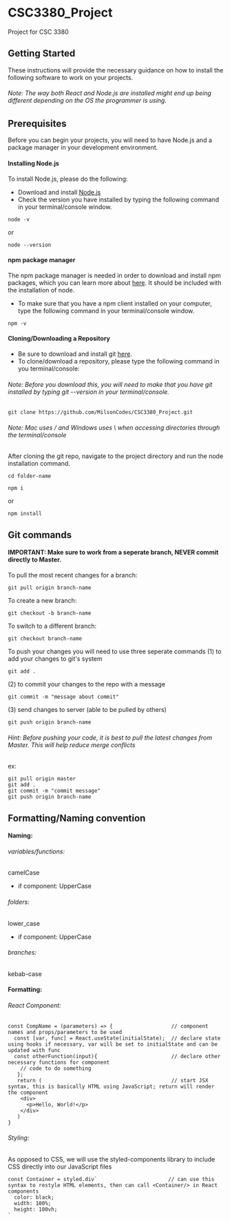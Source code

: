 # CSC3380_Project
Project for CSC 3380

## Getting Started

These instructions will provide the necessary guidance on how to install the following software to work on your projects. 

###### Note: The way both React and Node.js are installed might end up being different depending on the OS the programmer is using. 

## Prerequisites 

Before you can begin your projects, you will need to have Node.js and a package manager in your development environment.

#### Installing Node.js

To install Node.js, please do the following: 

* Download and install [Node.js](https://nodejs.org/en/) 
* Check the version you have installed by typing the following command in your terminal/console window.

```
node -v
```
or 

```
node --version
```

#### npm package manager

The npm package manager is needed in order to download and install npm packages, which you can learn more about [here](https://docs.npmjs.com/about-npm/index.html). It should be included with the installation of node.  
* To make sure that you have a npm client installed on your computer, type the following command in your terminal/console window.
```
npm -v 
```
#### Cloning/Downloading a Repository
* Be sure to download and install git [here](https://git-scm.com/downloads).
* To clone/download a repository, please type the following command in you terminal/console: 

###### Note: Before you download this, you will need to make that you have git installed by typing *git --version* in your terminal/console.

```
git clone https://github.com/MilsonCodes/CSC3380_Project.git
```
###### Note: Mac uses / and Windows uses \ when accessing directories through the terminal/console

After cloning the git repo, navigate to the project directory and run the node installation command.
```
cd folder-name
```
```
npm i 
```
or
```
npm install
```


## Git commands
#### IMPORTANT: Make sure to work from a seperate branch, NEVER commit directly to Master.
To pull the most recent changes for a branch:
```
git pull origin branch-name
```
To create a new branch:
```
git checkout -b branch-name
```
To switch to a different branch:
```
git checkout branch-name
```
To push your changes you will need to use three seperate commands
  (1) to add your changes to git's system
```
git add .
```
  (2) to commit your changes to the repo with a message
```
git commit -m "message about commit"
```
  (3) send changes to server (able to be pulled by others)
```
git push origin branch-name
```

###### Hint: Before pushing your code, it is best to pull the latest changes from Master. This will help reduce merge conflicts
ex:
```
git pull origin master
git add .
git commit -m "commit message"
git push origin branch-name
```

## Formatting/Naming convention

#### Naming:
###### variables/functions: 
  camelCase
* if component: 
  UpperCase
###### folders: 
  lower_case 
* if component: 
  UpperCase
###### branches: 
  kebab-case

#### Formatting:
###### React Component:
```
const CompName = (parameters) => {                   // component names and props/parameters to be used
  const [var, func] = React.useState(initialState);  // declare state using hooks if necessary, var will be set to initialState and can be updated with func
  const otherFunction(input){                        // declare other necessary functions for component
    // code to do something
   };
   return (                                          // start JSX syntax, this is basically HTML using JavaScript; return will render the component
    <div>
      <p>Hello, World!</p>
    </div>
   )
}
```
###### Styling:
As opposed to CSS, we will use the styled-components library to include CSS directly into our JavaScript files
```
const Container = styled.div`                       // can use this syntax to restyle HTML elements, then can call <Container/> in React components
  color: black;
  width: 100%;
  height: 100vh;
`
```
